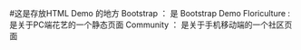 #这是存放HTML Demo 的地方
Bootstrap ： 是 Bootstrap Demo
Floriculture : 是关于PC端花艺的一个静态页面
Community ： 是关于手机移动端的一个社区页面
